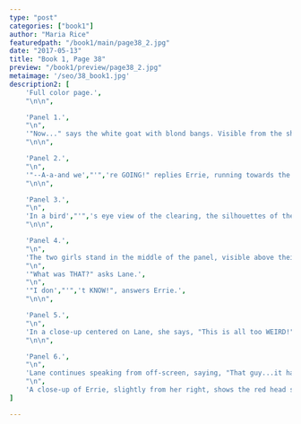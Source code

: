 ```yaml
---
type: "post"
categories: ["book1"]
author: "Maria Rice"
featuredpath: "/book1/main/page38_2.jpg"
date: "2017-05-13"
title: "Book 1, Page 38"
preview: "/book1/preview/page38_2.jpg"
metaimage: '/seo/38_book1.jpg'
description2: [
    'Full color page.',
    "\n\n",

    'Panel 1.',
    "\n",
    '"Now..." says the white goat with blond bangs. Visible from the shoulder up, he appears on the right side of the panel, close up and still enveloped in the limegreen glow. He glares obstinately toward the left side of the panel as he adds, "...GO. AWAY!"',
    "\n\n",

    'Panel 2.',
    "\n",
    '"--A-a-and we',"'",'re GOING!" replies Errie, running towards the right side of the panel with her right fist up and her red hair flying back from her face. Close behind her, Lane leans back as she watches her friend run, suddenly alert. The panel shows the girls in a three-quarter shot above their knees.',
    "\n\n",

    'Panel 3.',
    "\n",
    'In a bird',"'",'s eye view of the clearing, the silhouettes of the girls run across the sun-covered grass, away from the goat and the vines, which still glow limegreen and appear on the top left corner of the panel. Errie appears to grasp Lane',"'",'s wrist as she leads her friend to the bottom right of the panel, towards some bushes and tall grass.',
    "\n\n",

    'Panel 4.',
    "\n",
    'The two girls stand in the middle of the panel, visible above their knees and panting. The tall grass and bushes stand to their right and left. Lane hunches over with her hands on her knees, facing slightly to the left while Errie pulls her hair aside with her left hand, facing slightly to the right. Both girls have their eyes shut as they catch their breath.',
    "\n",
    '"What was THAT?" asks Lane.',
    "\n",
    '"I don',"'",'t KNOW!", answers Errie.',
    "\n\n",

    'Panel 5.',
    "\n",
    'In a close-up centered on Lane, she says, "This is all too WEIRD!" She stands up straight but with her head bowed and her eyes closed shut. A puzzled expression covers her face.',
    "\n\n",

    'Panel 6.',
    "\n",
    'Lane continues speaking from off-screen, saying, "That guy...it has to be a TRICK. Let',"'",'s forget this and go to the festival."',
    "\n",
    'A close-up of Errie, slightly from her right, shows the red head still holding up her left hand, but pulled away from her face as her eyes suddenly widen with alarm.',
]

---
```


